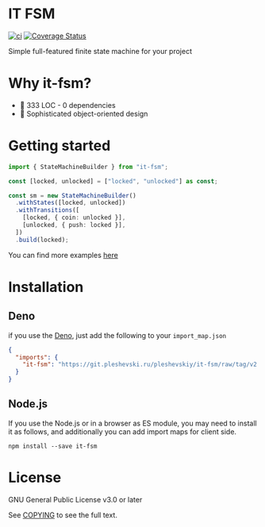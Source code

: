 # IT FSM

[![ci](https://github.com/icetemple/it-fsm/actions/workflows/ci.yml/badge.svg)](https://github.com/icetemple/it-fsm/actions/workflows/ci.yml)
[![Coverage Status](https://coveralls.io/repos/github/icetemple/it-fsm/badge.svg?branch=master)](https://coveralls.io/github/icetemple/it-fsm?branch=master)

Simple full-featured finite state machine for your project

# Why it-fsm?

- 🚯 333 LOC - 0 dependencies
- 🍒 Sophisticated object-oriented design

# Getting started

```ts
import { StateMachineBuilder } from "it-fsm";

const [locked, unlocked] = ["locked", "unlocked"] as const;

const sm = new StateMachineBuilder()
  .withStates([locked, unlocked])
  .withTransitions([
    [locked, { coin: unlocked }],
    [unlocked, { push: locked }],
  ])
  .build(locked);
```

You can find more examples [here](./examples/README.md)

# Installation

## Deno

if you use the [Deno](https://deno.land), just add the following to your
`import_map.json`

```json
{
  "imports": {
    "it-fsm": "https://git.pleshevski.ru/pleshevskiy/it-fsm/raw/tag/v2.0.3/fsm.ts"
  }
}
```

## Node.js

If you use the Node.js or in a browser as ES module, you may need to install it
as follows, and additionally you can add import maps for client side.

`npm install --save it-fsm`

# License

GNU General Public License v3.0 or later

See [COPYING](./COPYING) to see the full text.
